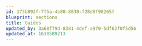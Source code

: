 ```yaml
---
id: 173b892f-7f5a-4b88-8830-f28d8f90265f
blueprint: sections
title: Guides
updated_by: 3a60f79d-8381-4def-a970-5df62f0f5d56
updated_at: 1630589213
---
```

